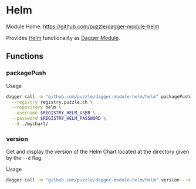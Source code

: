 # Helm

Module Home: https://github.com/puzzle/dagger-module-helm

Provides [Helm](https://helm.sh/) functionality as [Dagger Module](https://daggerverse.dev/).

## Functions

### packagePush

Usage

```bash
dagger call -m "github.com/puzzle/dagger-module-helm/helm" packagePush \
  --registry registry.puzzle.ch \
  --repository helm \
  --username $REGISTRY_HELM_USER \
  --password $REGISTRY_HELM_PASSWORD \
  --d ./mychart/
```

### version

Get and display the version of the Helm Chart located at the directory given by the `--d` flag.

Usage

```bash
dagger call -m "github.com/puzzle/dagger-module-helm/helm" version --d ./mychart/
```
